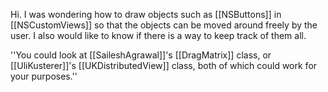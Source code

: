 Hi.  I was wondering how to draw objects such as [[NSButtons]] in [[NSCustomViews]] so that the objects can be moved around freely by the user.  I also would like to know if there is a way to keep track of them all.

''You could look at [[SaileshAgrawal]]'s [[DragMatrix]] class, or [[UliKusterer]]'s [[UKDistributedView]] class, both of which could work for your purposes.''